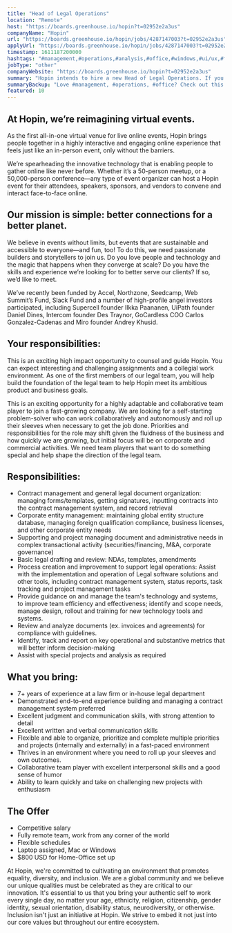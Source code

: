 ```yaml
---
title: "Head of Legal Operations"
location: "Remote"
host: "https://boards.greenhouse.io/hopin?t=02952e2a3us"
companyName: "Hopin"
url: "https://boards.greenhouse.io/hopin/jobs/4287147003?t=02952e2a3us"
applyUrl: "https://boards.greenhouse.io/hopin/jobs/4287147003?t=02952e2a3us#app"
timestamp: 1611187200000
hashtags: "#management,#operations,#analysis,#office,#windows,#ui/ux,#finance"
jobType: "other"
companyWebsite: "https://boards.greenhouse.io/hopin?t=02952e2a3us"
summary: "Hopin intends to hire a new Head of Legal Operations. If you have 7+ years of experience at a law firm or in-house legal department, consider applying."
summaryBackup: "Love #management, #operations, #office? Check out this job post!"
featured: 10
---
```


## At Hopin, we’re reimagining virtual events.

As the first all-in-one virtual venue for live online events, Hopin brings people together in a highly interactive and engaging online experience that feels just like an in-person event, only without the barriers.

We’re spearheading the innovative technology that is enabling people to gather online like never before. Whether it’s a 50-person meetup, or a 50,000-person conference—any type of event organizer can host a Hopin event for their attendees, speakers, sponsors, and vendors to convene and interact face-to-face online.

## Our mission is simple: better connections for a better planet.

We believe in events without limits, but events that are sustainable and accessible to everyone—and fun, too! To do this, we need passionate builders and storytellers to join us. Do you love people and technology and the magic that happens when they converge at scale? Do you have the skills and experience we’re looking for to better serve our clients? If so, we’d like to meet.

We’ve recently been funded by Accel, Northzone, Seedcamp, Web Summit’s Fund, Slack Fund and a number of high-profile angel investors participated, including Supercell founder Ilkka Paananen, UiPath founder Daniel Dines, Intercom founder Des Traynor, GoCardless COO Carlos Gonzalez-Cadenas and Miro founder Andrey Khusid.

## Your responsibilities:

This is an exciting high impact opportunity to counsel and guide Hopin. You can expect interesting and challenging assignments and a collegial work environment. As one of the first members of our legal team, you will help build the foundation of the legal team to help Hopin meet its ambitious product and business goals. 

This is an exciting opportunity for a highly adaptable and collaborative team player to join a fast-growing company. We are looking for a self-starting problem-solver who can work collaboratively and autonomously and roll up their sleeves when necessary to get the job done. Priorities and responsibilities for the role may shift given the fluidness of the business and how quickly we are growing, but initial focus will be on corporate and commercial activities. We need team players that want to do something special and help shape the direction of the legal team. 

## Responsibilities:

*   Contract management and general legal document organization: managing forms/templates, getting signatures, inputting contracts into the contract management system, and record retrieval
*   Corporate entity management: maintaining global entity structure database, managing foreign qualification compliance, business licenses, and other corporate entity needs
*   Supporting and project managing document and administrative needs in complex transactional activity (securities/financing, M&A, corporate governance)
*   Basic legal drafting and review: NDAs, templates, amendments
*   Process creation and improvement to support legal operations: Assist with the implementation and operation of Legal software solutions and other tools, including contract management system, status reports, task tracking and project management tasks
*   Provide guidance on and manage the team's technology and systems, to improve team efficiency and effectiveness; identify and scope needs, manage design, rollout and training for new technology tools and systems.
*   Review and analyze documents (ex. invoices and agreements) for compliance with guidelines.
*   Identify, track and report on key operational and substantive metrics that will better inform decision-making
*   Assist with special projects and analysis as required

## What you bring:

*   7+ years of experience at a law firm or in-house legal department 
*   Demonstrated end-to-end experience building and managing a contract management system preferred
*   Excellent judgment and communication skills, with strong attention to detail
*   Excellent written and verbal communication skills
*   Flexible and able to organize, prioritize and complete multiple priorities and projects (internally and externally) in a fast-paced environment
*   Thrives in an environment where you need to roll up your sleeves and own outcomes.
*   Collaborative team player with excellent interpersonal skills and a good sense of humor
*   Ability to learn quickly and take on challenging new projects with enthusiasm

## The Offer

*   Competitive salary
*   Fully remote team, work from any corner of the world
*   Flexible schedules
*   Laptop assigned, Mac or Windows
*   $800 USD for Home-Office set up

At Hopin, we're committed to cultivating an environment that promotes equality, diversity, and inclusion. We are a global community and we believe our unique qualities must be celebrated as they are critical to our innovation. It's essential to us that you bring your authentic self to work every single day, no matter your age, ethnicity, religion, citizenship, gender identity, sexual orientation, disability status, neurodiversity, or otherwise. Inclusion isn't just an initiative at Hopin. We strive to embed it not just into our core values but throughout our entire ecosystem.
